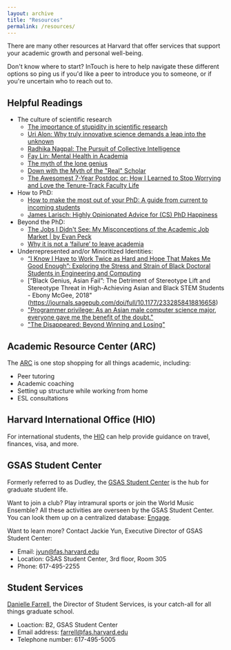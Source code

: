 ```yaml
---
layout: archive
title: "Resources"
permalink: /resources/
---
```


There are many other resources at Harvard that offer services that support your academic growth and personal well-being.

Don't know where to start?
InTouch is here to help navigate these different options so ping us if you'd like a peer to introduce you to someone, or if you're uncertain who to reach out to.

## Helpful Readings

* The culture of scientific research
  * [The importance of stupidity in scientific research](https://journals.biologists.com/jcs/article/121/11/1771/30038/The-importance-of-stupidity-in-scientific-research)
  * [Uri Alon: Why truly innovative science demands a leap into the unknown](https://www.youtube.com/watch?v=F1U26PLiXjM)
  * [Radhika Nagpal: The Pursuit of Collective Intelligence](https://cornell.hosted.panopto.com/Panopto/Pages/Viewer.aspx?id=01d4c974-d005-434a-8544-a8cf0179150f)
  * [Fay Lin: Mental Health in Academia](https://www.youtube.com/watch?v=MHQapcmA9JU)
  * [The myth of the lone genius](https://www.nobelprize.org/martin-chalfie-npii-canada/)
  * [Down with the Myth of the "Real" Scholar](https://www.radhikanagpal.org/activism.html)
  * [The Awesomest 7-Year Postdoc or: How I Learned to Stop Worrying and Love the Tenure-Track Faculty Life](https://blogs.scientificamerican.com/guest-blog/the-awesomest-7-year-postdoc-or-how-i-learned-to-stop-worrying-and-love-the-tenure-track-faculty-life/)
* How to PhD:
  * [How to make the most out of your PhD: A guide from current to incoming students](https://yanivyacoby.github.io/a-guide-to-your-phd/guide.html)
  * [James Larisch: Highly Opinionated Advice for (CS) PhD Happiness](https://jameslarisch.com/phd-happiness)
* Beyond the PhD:
  * [The Jobs I Didn't See: My Misconceptions of the Academic Job Market | by Evan Peck](https://medium.com/bucknell-hci/the-jobs-i-didnt-see-my-misconceptions-of-the-academic-job-market-9cb98b057422)
  * [Why it is not a ‘failure’ to leave academia](https://www.nature.com/articles/d41586-018-05838-y)
* Underrepresented and/or Minoritized Identities:
  * [“I Know I Have to Work Twice as Hard and Hope That Makes Me Good Enough”: Exploring the Stress and Strain of Black Doctoral Students in Engineering and Computing](https://vanderbilt.app.box.com/s/fs7j3c4m7l8mkprmqywrzds0iwuizi9k)
  * [“Black Genius, Asian Fail”: The Detriment of Stereotype Lift and Stereotype Threat in High-Achieving Asian and Black STEM Students - Ebony McGee, 2018"(https://journals.sagepub.com/doi/full/10.1177/2332858418816658)
  * ["Programmer privilege: As an Asian male computer science major, everyone gave me the benefit of the doubt."](https://slate.com/technology/2014/01/programmer-privilege-as-an-asian-male-computer-science-major-everyone-gave-me-the-benefit-of-the-doubt.html)
  * ["The Disappeared: Beyond Winning and Losing"](https://www.computer.org/csdl/magazine/co/2018/10/mco2018100066/17D45WXIkDI) 

## Academic Resource Center (ARC)

The [ARC](https://academicresourcecenter.harvard.edu/graduate-student) is one stop shopping for all things academic, including:
* Peer tutoring
* Academic coaching
* Setting up structure while working from home
* ESL consultations


## Harvard International Office (HIO)

For international students, the [HIO](https://www.hio.harvard.edu/) can help provide guidance on travel, finances, visa, and more.


## GSAS Student Center

Formerly referred to as Dudley, the [GSAS Student Center](https://gsas.harvard.edu/student-life/gsas-student-center) is the hub for graduate student life. 

Want to join a club? Play intramural sports or join the World Music Ensemble?
All these activities are overseen by the GSAS Student Center.
You can look them up on a centralized database: [Engage](https://engage.gsas.harvard.edu/). 

Want to learn more? Contact Jackie Yun, Executive Director of GSAS Student Center:
* Email: jyun@fas.harvard.edu 
* Location: GSAS Student Center, 3rd floor, Room 305
* Phone: 617-495-2255


## Student Services

[Danielle Farrell](https://gsas.harvard.edu/person/danielle-farrell), the Director of Student Services, is your catch-all for all things graduate school. 
* Loaction: B2, GSAS Student Center
* Email address: farrell@fas.harvard.edu
* Telephone number: 617-495-5005
